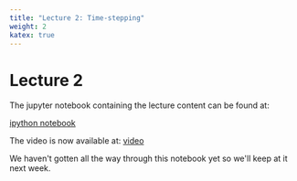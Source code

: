 ```yaml
---
title: "Lecture 2: Time-stepping"
weight: 2
katex: true
---
```


# Lecture 2

The jupyter notebook containing the lecture content can
be found at: 

[ipython notebook](https://nbviewer.jupyter.org/urls/durham-comp4187.github.io/code/time-integration.ipynb)

The video is now available at: [video](https://durham.cloud.panopto.eu/Panopto/Pages/Viewer.aspx?id=91a915a1-8190-4890-8528-adbf0083f517)

We haven't gotten all the way through this notebook yet so we'll keep at it next week.


